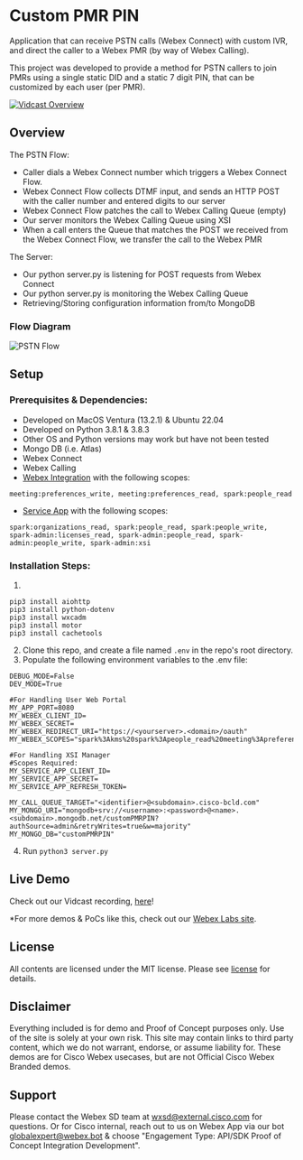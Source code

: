 # Custom PMR PIN
  
Application that can receive PSTN calls (Webex Connect) with custom IVR, and direct the caller to a Webex PMR (by way of Webex Calling).  

This project was developed to provide a method for PSTN callers to join PMRs using a single static DID and a static 7 digit PIN, that can be customized by each user (per PMR).

[![Vidcast Overview](https://github.com/wxsd-sales/custom-pmr-pin/assets/19175490/4861e7cd-7478-49cf-bada-223b30810691)](https://app.vidcast.io/share/3f264756-563a-4294-82f7-193643932fb3)


## Overview

The PSTN Flow:
- Caller dials a Webex Connect number which triggers a Webex Connect Flow.
- Webex Connect Flow collects DTMF input, and sends an HTTP POST with the caller number and entered digits to our server
- Webex Connect Flow patches the call to Webex Calling Queue (empty)
- Our server monitors the Webex Calling Queue using XSI
- When a call enters the Queue that matches the POST we received from the Webex Connect Flow, we transfer the call to the Webex PMR

The Server:
- Our python server.py is listening for POST requests from Webex Connect
- Our python server.py is monitoring the Webex Calling Queue
- Retrieving/Storing configuration information from/to MongoDB


### Flow Diagram
![PSTN Flow](https://github.com/wxsd-sales/custom-pmr-pin/assets/19175490/bb4d0ed9-7d57-4306-ae99-74d37337a562)


## Setup

### Prerequisites & Dependencies:

- Developed on MacOS Ventura (13.2.1) & Ubuntu 22.04
- Developed on Python 3.8.1 & 3.8.3
-   Other OS and Python versions may work but have not been tested
- Mongo DB (i.e. Atlas)
- Webex Connect
- Webex Calling
- [Webex Integration](https://developer.webex.com/docs/integrations) with the following scopes:
```
meeting:preferences_write, meeting:preferences_read, spark:people_read
```

- [Service App](https://developer.webex.com/docs/service-app) with the following scopes:
```
spark:organizations_read, spark:people_read, spark:people_write, spark-admin:licenses_read, spark-admin:people_read, spark-admin:people_write, spark-admin:xsi
```

<!-- GETTING STARTED -->

### Installation Steps:
1. 
```
pip3 install aiohttp
pip3 install python-dotenv
pip3 install wxcadm
pip3 install motor
pip3 install cachetools
```
2.  Clone this repo, and create a file named ```.env``` in the repo's root directory.
3.  Populate the following environment variables to the .env file:
```
DEBUG_MODE=False
DEV_MODE=True

#For Handling User Web Portal
MY_APP_PORT=8080
MY_WEBEX_CLIENT_ID=
MY_WEBEX_SECRET=
MY_WEBEX_REDIRECT_URI="https://<yourserver>.<domain>/oauth"
MY_WEBEX_SCOPES="spark%3Akms%20spark%3Apeople_read%20meeting%3Apreferences_write%20meeting%3Apreferences_read"

#For Handling XSI Manager
#Scopes Required: 
MY_SERVICE_APP_CLIENT_ID=
MY_SERVICE_APP_SECRET=
MY_SERVICE_APP_REFRESH_TOKEN=

MY_CALL_QUEUE_TARGET="<identifier>@<subdomain>.cisco-bcld.com"
MY_MONGO_URI="mongodb+srv://<username>:<password>@<name>.<subdomain>.mongodb.net/customPMRPIN?authSource=admin&retryWrites=true&w=majority"
MY_MONGO_DB="customPMRPIN"
```
4. Run
```python3 server.py```
    
    
## Live Demo

<!-- Update your vidcast link -->
Check out our Vidcast recording, [here](https://app.vidcast.io/share/3f264756-563a-4294-82f7-193643932fb3)!

<!-- Keep the following statement -->
*For more demos & PoCs like this, check out our [Webex Labs site](https://collabtoolbox.cisco.com/webex-labs).

## License

All contents are licensed under the MIT license. Please see [license](LICENSE) for details.

## Disclaimer

<!-- Keep the following here -->  
Everything included is for demo and Proof of Concept purposes only. Use of the site is solely at your own risk. This site may contain links to third party content, which we do not warrant, endorse, or assume liability for. These demos are for Cisco Webex usecases, but are not Official Cisco Webex Branded demos.
 
 
## Support

Please contact the Webex SD team at [wxsd@external.cisco.com](mailto:wxsd@external.cisco.com?subject=CustomPMRPIN) for questions. Or for Cisco internal, reach out to us on Webex App via our bot globalexpert@webex.bot & choose "Engagement Type: API/SDK Proof of Concept Integration Development". 
